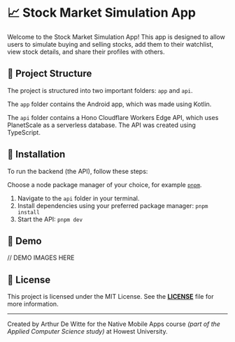 # 📈 Stock Market Simulation App

Welcome to the Stock Market Simulation App! This app is designed to allow users to simulate buying and selling stocks, add them to their watchlist, view stock details, and share their profiles with others.

## 📁 Project Structure

The project is structured into two important folders: `app` and `api`.

The `app` folder contains the Android app, which was made using Kotlin.

The `api` folder contains a Hono Cloudflare Workers Edge API, which uses PlanetScale as a serverless database. The API was created using TypeScript.

## 🚀 Installation

To run the backend (the API), follow these steps:

Choose a node package manager of your choice, for example [`pnpm`](https://pnpm.io/).

1. Navigate to the `api` folder in your terminal.
2. Install dependencies using your preferred package manager: `pnpm install`
3. Start the API: `pnpm dev`

## 📸 Demo

// DEMO IMAGES HERE

## 📝 License

This project is licensed under the MIT License. See the __**[LICENSE](./LICENSE)**__ file for more information.

---

Created by Arthur De Witte for the Native Mobile Apps course *(part of the Applied Computer Science study)* at Howest University.